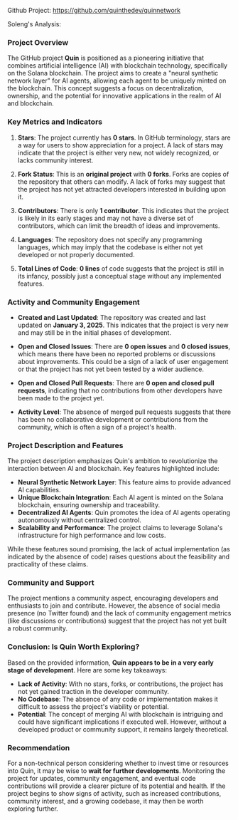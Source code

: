 Github Project: https://github.com/quinthedev/quinnetwork

Soleng's Analysis:

### Project Overview

The GitHub project **Quin** is positioned as a pioneering initiative that combines artificial intelligence (AI) with blockchain technology, specifically on the Solana blockchain. The project aims to create a "neural synthetic network layer" for AI agents, allowing each agent to be uniquely minted on the blockchain. This concept suggests a focus on decentralization, ownership, and the potential for innovative applications in the realm of AI and blockchain.

### Key Metrics and Indicators

1. **Stars**: The project currently has **0 stars**. In GitHub terminology, stars are a way for users to show appreciation for a project. A lack of stars may indicate that the project is either very new, not widely recognized, or lacks community interest.

2. **Fork Status**: This is an **original project** with **0 forks**. Forks are copies of the repository that others can modify. A lack of forks may suggest that the project has not yet attracted developers interested in building upon it.

3. **Contributors**: There is only **1 contributor**. This indicates that the project is likely in its early stages and may not have a diverse set of contributors, which can limit the breadth of ideas and improvements.

4. **Languages**: The repository does not specify any programming languages, which may imply that the codebase is either not yet developed or not properly documented.

5. **Total Lines of Code**: **0 lines** of code suggests that the project is still in its infancy, possibly just a conceptual stage without any implemented features.

### Activity and Community Engagement

- **Created and Last Updated**: The repository was created and last updated on **January 3, 2025**. This indicates that the project is very new and may still be in the initial phases of development.

- **Open and Closed Issues**: There are **0 open issues** and **0 closed issues**, which means there have been no reported problems or discussions about improvements. This could be a sign of a lack of user engagement or that the project has not yet been tested by a wider audience.

- **Open and Closed Pull Requests**: There are **0 open and closed pull requests**, indicating that no contributions from other developers have been made to the project yet.

- **Activity Level**: The absence of merged pull requests suggests that there has been no collaborative development or contributions from the community, which is often a sign of a project's health.

### Project Description and Features

The project description emphasizes Quin's ambition to revolutionize the interaction between AI and blockchain. Key features highlighted include:

- **Neural Synthetic Network Layer**: This feature aims to provide advanced AI capabilities.
- **Unique Blockchain Integration**: Each AI agent is minted on the Solana blockchain, ensuring ownership and traceability.
- **Decentralized AI Agents**: Quin promotes the idea of AI agents operating autonomously without centralized control.
- **Scalability and Performance**: The project claims to leverage Solana's infrastructure for high performance and low costs.

While these features sound promising, the lack of actual implementation (as indicated by the absence of code) raises questions about the feasibility and practicality of these claims.

### Community and Support

The project mentions a community aspect, encouraging developers and enthusiasts to join and contribute. However, the absence of social media presence (no Twitter found) and the lack of community engagement metrics (like discussions or contributions) suggest that the project has not yet built a robust community.

### Conclusion: Is Quin Worth Exploring?

Based on the provided information, **Quin appears to be in a very early stage of development**. Here are some key takeaways:

- **Lack of Activity**: With no stars, forks, or contributions, the project has not yet gained traction in the developer community.
- **No Codebase**: The absence of any code or implementation makes it difficult to assess the project's viability or potential.
- **Potential**: The concept of merging AI with blockchain is intriguing and could have significant implications if executed well. However, without a developed product or community support, it remains largely theoretical.

### Recommendation

For a non-technical person considering whether to invest time or resources into Quin, it may be wise to **wait for further developments**. Monitoring the project for updates, community engagement, and eventual code contributions will provide a clearer picture of its potential and health. If the project begins to show signs of activity, such as increased contributions, community interest, and a growing codebase, it may then be worth exploring further.